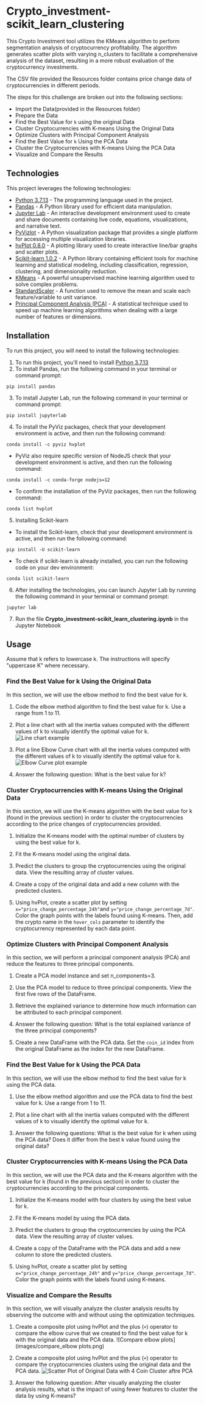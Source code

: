 
# Crypto_investment-scikit_learn_clustering

This Crypto Investment tool utilizes the KMeans algorithm to perform segmentation analysis of cryptocurrency profitability. The algorithm generates scatter plots with varying n_clusters to facilitate a comprehensive analysis of the dataset, resulting in a more robust evaluation of the cryptocurrency investments.

The CSV file provided the Resources folder contains price change data of cryptocurrencies in different periods.

The steps for this challenge are broken out into the following sections:

* Import the Data(provided in the Resources folder)
* Prepare the Data 
* Find the Best Value for `k` using the original Data
* Cluster Cryptocurrencies with K-means Using the Original Data
* Optimize Clusters with Principal Component Analysis
* Find the Best Value for `k` Using the PCA Data
* Cluster the Cryptocurrencies with K-means Using the PCA Data
* Visualize and Compare the Results

## Technologies

This project leverages the following technologies:

* [Python 3.7.13](https://www.python.org/downloads/release/python-385/) - The programming language used in the project.
* [Pandas](https://pandas.pydata.org/) - A Python library used for efficient data manipulation.
* [Jupyter Lab](https://jupyter.org/) - An interactive development environment used to create and share documents containing live code, equations, visualizations, and narrative text.
* [PyVizlot](https://pyviz.org/) - A Python visualization package that provides a single platform for accessing multiple visualization libraries.
 * [hvPlot 0.8.0](https://hvplot.holoviz.org/) - A plotting library used to create interactive line/bar graphs and scatter plots.
* [Scikit-learn 1.0.2](https://scikit-learn.org/stable/index.html) - A Python library containing efficient tools for machine learning and statistical modeling, including classification, regression, clustering, and dimensionality reduction.
 * [KMeans](https://scikit-learn.org/stable/modules/generated/sklearn.cluster.KMeans.html) - A powerful unsupervised machine learning algorithm used to solve complex problems.
 * [StandardScaler](https://scikit-learn.org/stable/modules/generated/sklearn.preprocessing.StandardScaler.html) - A function used to remove the mean and scale each feature/variable to unit variance.
 * [Principal Component Analysis (PCA)](https://scikit-learn.org/stable/modules/generated/sklearn.decomposition.PCA.html) - A statistical technique used to speed up machine learning algorithms when dealing with a large number of features or dimensions.
 
 ## Installation 
 
 To run this project, you will need to install the following technologies:
 
1. To run this project, you'll need to install [Python 3.7.13](https://www.python.org/downloads/release/python-385/)
2. To install Pandas, run the following command in your terminal or command prompt:
```
pip install pandas
```
3. To install Jupyter Lab, run the following command in your terminal or command prompt:
```
pip install jupyterlab
```
4. To install the PyViz packages, check that your development environment is active, and then run the following command:
```
conda install -c pyviz hvplot
```
* PyViz also require specific version of NodeJS check that your development environment is active, and then run the following command:
```
conda install -c conda-forge nodejs=12 
```
* To confirm the installation of the PyViz packages, then run the following command:
```
conda list hvplot
```
5. Installing Scikit-learn
* To install the Scikit-learn, check that your development environment is active, and then run the following command:
```
pip install -U scikit-learn
```
* To check if scikit-learn is already installed, you can run the following code on your dev environment:
```
conda list scikit-learn
```
6. After installing the technologies, you can launch Jupyter Lab by running the following command in your terminal or command prompt:
```
jupyter lab
```
7. Run the file **Crypto_investment-scikit_learn_clustering.ipynb** in the Jupyter Notebook


## Usage 

Assume that k refers to lowercase k. The instructions will specify "uppercase K" where necessary.
### Find the Best Value for k Using the Original Data

In this section, we will use the elbow method to find the best value for k.

1. Code the elbow method algorithm to find the best value for k. Use a range from 1 to 11.

2. Plot a line chart with all the inertia values computed with the different values of k to visually identify the optimal value for k.
![Line chart example](images/line_chart_example.png)

3. Plot a line Elbow Curve chart with all the inertia values computed with the different values of k to visually identify the optimal value for k.
![Elbow Curve plot example](images/elbow_curve_plot.png)

4. Answer the following question: What is the best value for k?

### Cluster Cryptocurrencies with K-means Using the Original Data

In this section, we will use the K-means algorithm with the best value for k (found in the previous section) in order to cluster the cryptocurrencies according to the price changes of cryptocurrencies provided.

1. Initialize the K-means model with the optimal number of clusters by using the best value for k.

2. Fit the K-means model using the original data.

3. Predict the clusters to group the cryptocurrencies using the original data. View the resulting array of cluster values.

4. Create a copy of the original data and add a new column with the predicted clusters.

5. Using hvPlot, create a scatter plot by setting ` x="price_change_percentage_24h" `and `y="price_change_percentage_7d"`. Color the graph points with the labels found using K-means. Then, add the crypto name in the `hover_cols` parameter to identify the cryptocurrency represented by each data point.


### Optimize Clusters with Principal Component Analysis
In this section, we will perform a principal component analysis (PCA) and reduce the features to three principal components.

1. Create a PCA model instance and set n_components=3.

2. Use the PCA model to reduce to three principal components. View the first five rows of the DataFrame.

3. Retrieve the explained variance to determine how much information can be attributed to each principal component.

4. Answer the following question: What is the total explained variance of the three principal components?

5. Create a new DataFrame with the PCA data. Set the `coin_id` index from the original DataFrame as the index for the new DataFrame. 

### Find the Best Value for k Using the PCA Data
In this section, we will use the elbow method to find the best value for k using the PCA data.

1. Use the elbow method algorithm and use the PCA data to find the best value for k. Use a range from 1 to 11.

2. Plot a line chart with all the inertia values computed with the different values of k to visually identify the optimal value for k.


3. Answer the following questions: What is the best value for k when using the PCA data? Does it differ from the best k value found using the original data?

### Cluster Cryptocurrencies with K-means Using the PCA Data
In this section, we will use the PCA data and the K-means algorithm with the best value for k (found in the previous section) in order to cluster the cryptocurrencies according to the principal components.

1. Initialize the K-means model with four clusters by using the best value for k.

2. Fit the K-means model by using the PCA data.

3. Predict the clusters to group the cryptocurrencies by using the PCA data. View the resulting array of cluster values.

4. Create a copy of the DataFrame with the PCA data and add a new column to store the predicted clusters.

5. Using hvPlot, create a scatter plot by setting `x="price_change_percentage_24h"` and `y="price_change_percentage_7d"`. Color the graph points with the labels found using K-means. 

### Visualize and Compare the Results
In this section, we will visually analyze the cluster analysis results by observing the outcome with and without using the optimization techniques.

1. Create a composite plot using hvPlot and the plus (`+`) operator to compare the elbow curve that we created to find the best value for k with the original data and the PCA data.
![Compare elbow plots](images/compare_elbow plots.png)

2. Create a composite plot using hvPlot and the plus (`+`) operator to compare the cryptocurrencies clusters using the original data and the PCA data.
![Scatter Plot of Original Data with 4 Coin Cluster aftre PCA](images/scatter_plot_aftre_PCA.png)

3. Answer the following question: After visually analyzing the cluster analysis results, what is the impact of using fewer features to cluster the data by using K-means?
